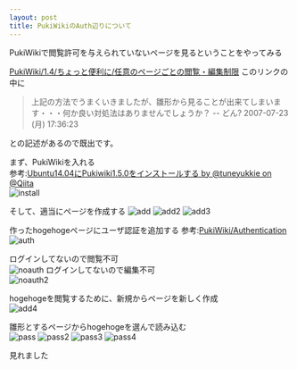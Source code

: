 ```yaml
---
layout: post
title: PukiWikiのAuth辺りについて
---
```


PukiWikiで閲覧許可を与えられていないページを見るということをやってみる  

[PukiWiki/1.4/ちょっと便利に/任意のページごとの閲覧・編集制限](http://pukiwiki.osdn.jp/dev/?PukiWiki/1.4/%E3%81%A1%E3%82%87%E3%81%A3%E3%81%A8%E4%BE%BF%E5%88%A9%E3%81%AB/%E4%BB%BB%E6%84%8F%E3%81%AE%E3%83%9A%E3%83%BC%E3%82%B8%E3%81%94%E3%81%A8%E3%81%AE%E9%96%B2%E8%A6%A7%E3%83%BB%E7%B7%A8%E9%9B%86%E5%88%B6%E9%99%90)
このリンクの中に

> 上記の方法でうまくいきましたが、雛形から見ることが出来てしまいます・・・何か良い対処法はありませんでしょうか？ -- どん? 2007-07-23 (月) 17:36:23

との記述があるので既出です。

まず、PukiWikiを入れる  
参考:[Ubuntu14.04にPukiwiki1.5.0をインストールする by @tuneyukkie on @Qiita](http://qiita.com/tuneyukkie/items/e7565fb0856e6a9f517d)  
![install]({{site.baseurl}}/images/20160908/install.png)  

そして、適当にページを作成する
![add]({{site.baseurl}}/images/20160908/add.png) 
![add2]({{site.baseurl}}/images/20160908/add2.png) 
![add3]({{site.baseurl}}/images/20160908/add3.png) 

作ったhogehogeページにユーザ認証を追加する
参考:[PukiWiki/Authentication](https://pukiwiki.osdn.jp/?PukiWiki/Authentication)  
![auth]({{site.baseurl}}/images/20160908/auth.png) 

ログインしてないので閲覧不可  
![noauth]({{site.baseurl}}/images/20160908/noauth.png) 
ログインしてないので編集不可  
![noauth2]({{site.baseurl}}/images/20160908/noauth2.png) 

hogehogeを閲覧するために、新規からページを新しく作成  
![add4]({{site.baseurl}}/images/20160908/add4.png) 

雛形とするページからhogehogeを選んで読み込む  
![pass]({{site.baseurl}}/images/20160908/pass.png) 
![pass2]({{site.baseurl}}/images/20160908/pass2.png) 
![pass3]({{site.baseurl}}/images/20160908/pass3.png) 
![pass4]({{site.baseurl}}/images/20160908/pass4.png) 

見れました  
